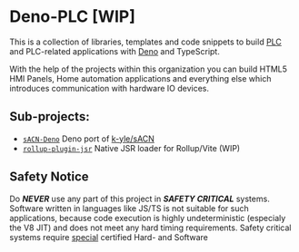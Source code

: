 # Deno-PLC [WIP]

This is a collection of libraries, templates and code snippets to build [PLC](https://en.wikipedia.org/wiki/Programmable_logic_controller) and PLC-related applications with [Deno](https://deno.com/) and TypeScript.

With the help of the projects within this organization you can build HTML5 HMI Panels, Home automation applications and everything else which introduces communication with hardware IO devices.

## Sub-projects:

* [`sACN-Deno`](https://github.com/LMGU-Technik/sACN-Deno) Deno port of [k-yle/sACN](https://github.com/k-yle/sACN)
* [`rollup-plugin-jsr`](https://github.com/deno-plc/rollup-plugin-jsr/) Native JSR loader for Rollup/Vite (WIP)

## Safety Notice

Do ***NEVER*** use any part of this project in ***SAFETY CRITICAL*** systems. 
Software written in languages like JS/TS is not suitable for such applications, because code execution is highly undeterministic (especialy the V8 JIT) and does not meet any hard timing requirements.
Safety critical systems require [special](https://en.wikipedia.org/wiki/Programmable_logic_controller#Safety_PLCs) certified Hard- and Software
